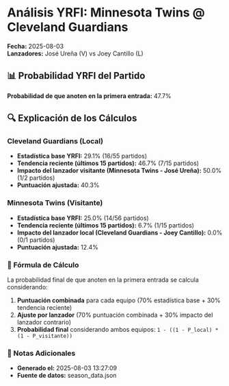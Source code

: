 # Análisis YRFI: Minnesota Twins @ Cleveland Guardians

**Fecha:** 2025-08-03  
**Lanzadores:** José Ureña (V) vs Joey Cantillo (L)

## 📊 Probabilidad YRFI del Partido

**Probabilidad de que anoten en la primera entrada:** 47.7%

## 🔍 Explicación de los Cálculos

### Cleveland Guardians (Local)
- **Estadística base YRFI:** 29.1% (16/55 partidos)
- **Tendencia reciente (últimos 15 partidos):** 46.7% (7/15 partidos)
- **Impacto del lanzador visitante (Minnesota Twins - José Ureña):** 50.0% (1/2 partidos)
- **Puntuación ajustada:** 40.3%

### Minnesota Twins (Visitante)
- **Estadística base YRFI:** 25.0% (14/56 partidos)
- **Tendencia reciente (últimos 15 partidos):** 6.7% (1/15 partidos)
- **Impacto del lanzador local (Cleveland Guardians - Joey Cantillo):** 0.0% (0/1 partidos)
- **Puntuación ajustada:** 12.4%

### 📝 Fórmula de Cálculo

La probabilidad final de que anoten en la primera entrada se calcula considerando:
1. **Puntuación combinada** para cada equipo (70% estadística base + 30% tendencia reciente)
2. **Ajuste por lanzador** (70% puntuación combinada + 30% impacto del lanzador contrario)
3. **Probabilidad final** considerando ambos equipos: `1 - ((1 - P_local) * (1 - P_visitante))`

### 📌 Notas Adicionales

- **Generado el:** 2025-08-03 13:27:09
- **Fuente de datos:** season_data.json
